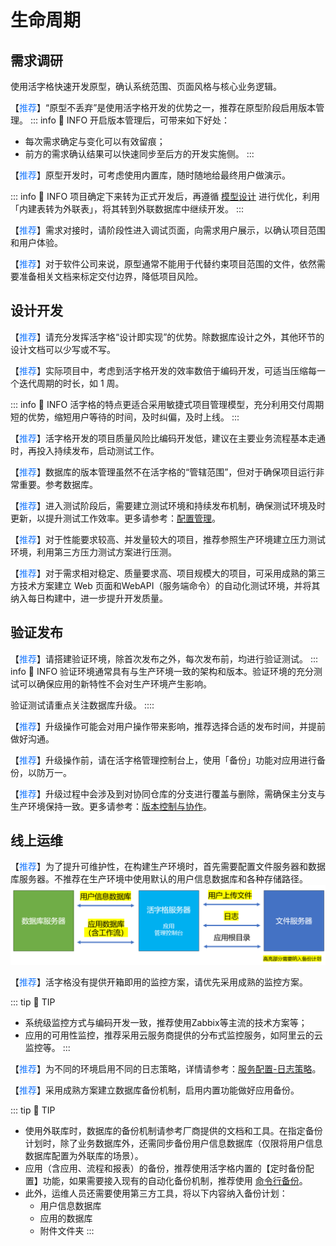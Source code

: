 # 生命周期

## 需求调研

使用活字格快速开发原型，确认系统范围、页面风格与核心业务逻辑。

【<font color="#1677FF">推荐</font>】“原型不丢弃”是使用活字格开发的优势之一，推荐在原型阶段启用版本管理。
::: info 📍 INFO
开启版本管理后，可带来如下好处：
- 每次需求确定与变化可以有效留痕；
- 前方的需求确认结果可以快速同步至后方的开发实施侧。
:::

【<font color="#1677FF">推荐</font>】原型开发时，可考虑使用内置库，随时随地给最终用户做演示。

::: info 📍 INFO
项目确定下来转为正式开发后，再遵循 [模型设计](../dev/database/domain) 进行优化，利用「内建表转为外联表」，将其转到外联数据库中继续开发。
:::

【<font color="#1677FF">推荐</font>】需求对接时，请阶段性进入调试页面，向需求用户展示，以确认项目范围和用户体验。

【<font color="#1677FF">推荐</font>】对于软件公司来说，原型通常不能用于代替约束项目范围的文件，依然需要准备相关文档来标定交付边界，降低项目风险。

## 设计开发

【<font color="#1677FF">推荐</font>】请充分发挥活字格“设计即实现”的优势。除数据库设计之外，其他环节的设计文档可以少写或不写。

【<font color="#1677FF">推荐</font>】实际项目中，考虑到活字格开发的效率数倍于编码开发，可适当压缩每一个迭代周期的时长，如 1 周。

::: info 📍 INFO
活字格的特点更适合采用敏捷式项目管理模型，充分利用交付周期短的优势，缩短用户等待的时间，及时纠偏，及时上线。
:::

【<font color="#1677FF">推荐</font>】活字格开发的项目质量风险比编码开发低，建议在主要业务流程基本走通时，再投入持续发布，启动测试工作。

【<font color="#1677FF">推荐</font>】数据库的版本管理虽然不在活字格的“管辖范围”，但对于确保项目运行非常重要。参考数据库。

【<font color="#1677FF">推荐</font>】进入测试阶段后，需要建立测试环境和持续发布机制，确保测试环境及时更新，以提升测试工作效率。更多请参考：[配置管理](../dev/configuration/application#环境)。

【<font color="#1677FF">推荐</font>】对于性能要求较高、并发量较大的项目，推荐参照生产环境建立压力测试环境，利用第三方压力测试方案进行压测。

【<font color="#1677FF">推荐</font>】对于需求相对稳定、质量要求高、项目规模大的项目，可采用成熟的第三方技术方案建立 Web 页面和WebAPI（服务端命令）的自动化测试环境，并将其纳入每日构建中，进一步提升开发质量。

## 验证发布

【<font color="#1677FF">推荐</font>】请搭建验证环境，除首次发布之外，每次发布前，均进行验证测试。
::: info 📍 INFO
验证环境通常具有与生产环境一致的架构和版本。验证环境的充分测试可以确保应用的新特性不会对生产环境产生影响。

验证测试请重点关注数据库升级。
::::

【<font color="#1677FF">推荐</font>】升级操作可能会对用户操作带来影响，推荐选择合适的发布时间，并提前做好沟通。

【<font color="#1677FF">推荐</font>】升级操作前，请在活字格管理控制台上，使用「备份」功能对应用进行备份，以防万一。

【<font color="#1677FF">推荐</font>】升级过程中会涉及到对协同仓库的分支进行覆盖与删除，需确保主分支与生产环境保持一致。更多请参考：[版本控制与协作](../dev/cooperation)。

## 线上运维

【<font color="#1677FF">推荐</font>】为了提升可维护性，在构建生产环境时，首先需要配置文件服务器和数据库服务器。不推荐在生产环境中使用默认的用户信息数据库和各种存储路径。
![生产环境配置](../images/arch-life-prd.png "生产环境配置")

【<font color="#1677FF">推荐</font>】活字格没有提供开箱即用的监控方案，请优先采用成熟的监控方案。

::: tip 🔔 TIP
- 系统级监控方式与编码开发一致，推荐使用Zabbix等主流的技术方案等；
- 应用的可用性监控，推荐采用云服务商提供的分布式监控服务，如阿里云的云监控等。
:::

【<font color="#1677FF">推荐</font>】为不同的环境启用不同的日志策略，详情请参考：[服务配置-日志策略](../operation/service)。

【<font color="#1677FF">推荐</font>】采用成熟方案建立数据库备份机制，启用内置功能做好应用备份。

::: tip 🔔 TIP
- 使用外联库时，数据库的备份机制请参考厂商提供的文档和工具。在指定备份计划时，除了业务数据库外，还需同步备份用户信息数据库（仅限将用户信息数据库配置为外联库的场景）。
- 应用（含应用、流程和报表）的备份，推荐使用活字格内置的【定时备份配置】功能，如果需要接入现有的自动化备份机制，推荐使用 [命令行备份](https://www.grapecity.com.cn/solutions/huozige/help/docs/appmaintenance/commandlinebackup)。
- 此外，运维人员还需要使用第三方工具，将以下内容纳入备份计划：
	- 用户信息数据库
	- 应用的数据库
	- 附件文件夹
:::